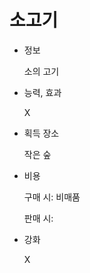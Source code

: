# 소고기

- 정보
    
    소의 고기
    
- 능력, 효과
    
    X
    
- 획득 장소
    
    작은 숲
    
- 비용
    
    구매 시: 비매품
    
    판매 시:
    
- 강화
    
    X